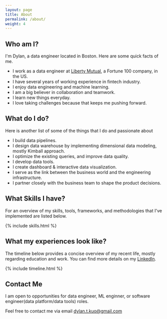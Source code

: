 ```yaml
---
layout: page
title: About
permalink: /about/
weight: 4
---
```


## Who am I?

I'm Dylan, a data engineer located in Boston. Here are some quick facts of me.

- I work as a data engineer at [Liberty Mutual](https://www.libertymutual.com), a Fortune 100 company, in the US.
- I have several years of working experience in fintech industry.
- I enjoy data engineering and machine learning.
- I am a big believer in collaboration and teamwork.
- I learn new things everyday.
- I love taking challenges because that keeps me pushing forward.

## What do I do?

Here is another list of some of the things that I do and passionate about

- I build data pipelines.
- I design data warehouse by implementing dimensional data modeling, mostly Kimball approach.
- I optimize the existing queries, and improve data quality.
- I develop data tools. 
- I create dashboard & interactive data visualization.
- I serve as the link between the business world and the engineering infrastructure.
- I partner closely with the business team to shape the product decisions.

## What Skills I have?

For an overview of my skills, tools, frameworks, and methodologies that I've implemented are listed below.

{% include skills.html %}

## What my experiences look like?

The timeline below provides a concise overview of my recent life, mostly regarding education and work. You can find more details on my [LinkedIn](https://www.linkedin.com/in/dylankuo/).

<div class="row">
{% include timeline.html %}
</div>

## Contact Me

I am open to opportunities for data engineer, ML enginner, or software engineer(data platform/data tools) roles.

Feel free to contact me via email [dylan.t.kuo@gmail.com](mailto:dylan.t.kuo@gmail.com)
